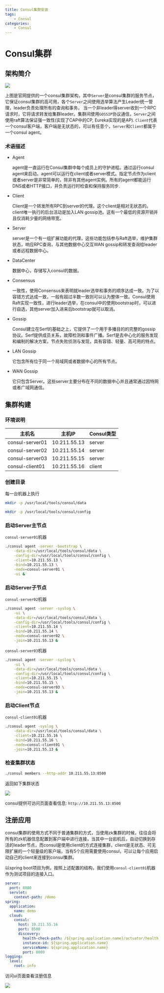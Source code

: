 ```yaml
---
title: Consul集群安装
tags: 
    - Consul
categories: 
    - Consul
---
```


# Consul集群

## 架构简介

![](./consul-arch.png)

上图是官网提供的一个consul集群架构，其中`Server`是consul集群的服务节点，它保证consul集群的高可用，各个`Server`之间使用选举算法产生Leader统一管理，leader负责处理所有的查询和事务， 当一个非leader得server收到一个RPC请求时，它将请求转发给集群leader。集群间使用`GOSSIP`协议通信，`Server`之间使用raft算法保证强一致性(实现了CAP中的CP, Eureka实现的是AP). `Client`代表一个consul客户端，客户端是无状态的，可以有任意个，`Server`和`Client`都属于一个consul agent。

### 术语描述

* Agent

    agent是一直运行在Consul集群中每个成员上的守护进程。通过运行consul agent来启动。agent可以运行在client或者server模式。指定节点作为client或者server是非常简单的，除非有其他agent实例。所有的agent都能运行DNS或者HTTP接口，并负责运行时检查和保持服务同步.

* Client

    Client是一个转发所有RPC到server的代理。这个client是相对无状态的。client唯一执行的后台活动是加入LAN gossip池。这有一个最低的资源开销并且仅消耗少量的网络带宽。

* Server

    server是一个有一组扩展功能的代理，这些功能包括参与Raft选举，维护集群状态，响应RPC查询，与其他数据中心交互WAN gossip和转发查询给leader或者远程数据中心。

* DataCenter

    数据中心，存储写入consul的数据。

* Consensus

    一致性，使用Consensus来表明就leader选举和事务的顺序达成一致。为了以容错方式达成一致，一般有超过半数一致则可以认为整体一致。Consul使用Raft实现一致性，进行leader选举，在consul中的使用bootstrap时，可以进行自选，其他server加入进来后bootstrap就可以取消。

* Gossip

    Consul建立在Serf的基础之上，它提供了一个用于多播目的的完整的gossip协议。Serf提供成员关系，故障检测和事件广播。Serf是去中心化的服务发现和编制的解决方案，节点失败侦测与发现，具有容错、轻量、高可用的特点。

* LAN Gossip

    它包含所有位于同一个局域网或者数据中心的所有节点。

* WAN Gossip

    它只包含Server。这些server主要分布在不同的数据中心并且通常通过因特网或者广域网通信。

## 集群构建

### 环境说明

| 主机名 | 主机IP | Consul类型 |
| ----- | ----- | ----- |
| consul-server01 | 10.211.55.13 | server |
| consul-server02 | 10.211.55.14 | server |
| consul-server03 | 10.211.55.15 | server |
| consul-client01 | 10.211.55.16 | client |

### 创建目录

每一台机器上执行

```bash
mkdir -p /usr/local/tools/consul/data
```

```bash
mkdir -p /usr/local/tools/consul/config
```

### 启动Server主节点

`consul-server01`机器

```bash
./consul agent -server -bootstrap \
    -data-dir=/usr/local/tools/consul/data \
    -config-dir=/usr/local/tools/consul/config \
    -client=10.211.55.13 \
    -bind=10.211.55.13 \
    -node=consul-server01 \
    -ui &
```

### 启动Server子节点

`consul-server02`机器

```bash
./consul agent -server -syslog \
    -ui \
    -data-dir=/usr/local/tools/consul/data \
    -config-dir=/usr/local/tools/consul/config \
    -client=10.211.55.14 \
    -bind=10.211.55.14 \
    -node=consul-server02 \
    -join=10.211.55.13 &
```
`consul-server03`机器

```bash
./consul agent -server -syslog \
    -ui \
    -data-dir=/usr/local/tools/consul/data \
    -config-dir=/usr/local/tools/consul/config \
    -client=10.211.55.15 \
    -bind=10.211.55.15 \
    -node=consul-server03 \
    -join=10.211.55.13 &
```

### 启动Client节点

`consul-client01`机器

```bash
./consul agent -syslog \
    -data-dir=/usr/local/tools/consul/data \
    -client=10.211.55.16 \
    -bind=10.211.55.16 \
    -node=consul-client01 \
    -join=10.211.55.13 &
```

### 检查集群状态

```bash
./consul members --http-addr 10.211.55.13:8500
```

返回如下集群状态

![](./consul-members.jpeg)

consul提供可访问页面查看信息: `http://10.211.55.13:8500`

## 注册应用

consul集群的使用方式不同于普通集群的方式，当使用zk集群的时候，往往会将所有的zk机器信息配置到客户端中进行连接，当其中一台宕机后，自动切换到存活的leader节点，而consul是使用client的方式连接集群，client是无状态、可无限扩展的一个轻量级的客户端，当有5个应用需要使用consul，可以让每个应用启动自己的client来连接到consul集群。

以spring boot项目为例，按照上述配置的结构，我们使用`consul-client01`机器作为测试项目的连接入口。

```yml
server:
  port: 8080
  servlet:
    context-path: /demo
spring:
  application:
    name: demo
  cloud:
    consul:
      host: 10.211.55.16
      port: 8500
      discovery:
        health-check-path: /${spring.application.name}/actuator/health
        instance-id: ${spring.application.name}
        serviceName: ${spring.application.name}
        port: 8080
logging:
  level:
    root: info
```

访问ui页面查看注册信息

![](./consul-ui.jpeg)